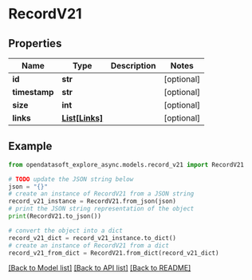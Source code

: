# RecordV21


## Properties

Name | Type | Description | Notes
------------ | ------------- | ------------- | -------------
**id** | **str** |  | [optional] 
**timestamp** | **str** |  | [optional] 
**size** | **int** |  | [optional] 
**links** | [**List[Links]**](Links.md) |  | [optional] 

## Example

```python
from opendatasoft_explore_async.models.record_v21 import RecordV21

# TODO update the JSON string below
json = "{}"
# create an instance of RecordV21 from a JSON string
record_v21_instance = RecordV21.from_json(json)
# print the JSON string representation of the object
print(RecordV21.to_json())

# convert the object into a dict
record_v21_dict = record_v21_instance.to_dict()
# create an instance of RecordV21 from a dict
record_v21_from_dict = RecordV21.from_dict(record_v21_dict)
```
[[Back to Model list]](../README.md#documentation-for-models) [[Back to API list]](../README.md#documentation-for-api-endpoints) [[Back to README]](../README.md)


